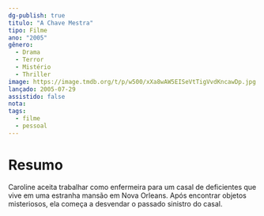 ```yaml
---
dg-publish: true
titulo: "A Chave Mestra"
tipo: Filme
ano: "2005"
gênero:
  - Drama
  - Terror
  - Mistério
  - Thriller
image: https://image.tmdb.org/t/p/w500/xXa8wAW5EISeVtTigVvdKncawDp.jpg
lançado: 2005-07-29
assistido: false
nota:
tags:
  - filme
  - pessoal
---
```

# Resumo
Caroline aceita trabalhar como enfermeira para um casal de deficientes que vive em uma estranha mansão em Nova Orleans. Após encontrar objetos misteriosos, ela começa a desvendar o passado sinistro do casal.
